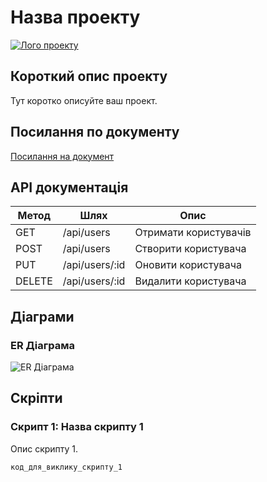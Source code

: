 # Назва проекту

[![Лого проекту](лінк_до_лого)](посилання_на_проект)

## Короткий опис проекту

Тут коротко описуйте ваш проект.

## Посилання по документу

[Посилання на документ](посилання)

## API документація

| Метод | Шлях          | Опис                  |
|-------|---------------|-----------------------|
| GET   | /api/users    | Отримати користувачів |
| POST  | /api/users    | Створити користувача  |
| PUT   | /api/users/:id| Оновити користувача   |
| DELETE| /api/users/:id| Видалити користувача  |

## Діаграми

### ER Діаграма

![ER Діаграма](посилання_на_зображення_ER_діаграми)

## Скріпти

### Скрипт 1: Назва скрипту 1

Опис скрипту 1.

```bash
код_для_виклику_скрипту_1
